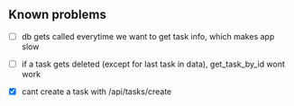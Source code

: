 ## Known problems

- [ ] db gets called everytime we want to get task info, which makes app slow

- [ ] if a task gets deleted (except for last task in data), get_task_by_id wont work

- [x] cant create a task with /api/tasks/create
